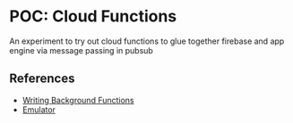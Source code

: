 # POC: Cloud Functions
An experiment to try out cloud functions to glue together firebase and app engine via message passing in pubsub

## References
- [Writing Background Functions](https://cloud.google.com/functions/docs/writing/background)
- [Emulator](https://cloud.google.com/functions/docs/emulator)
